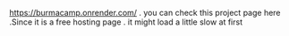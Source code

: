 https://burmacamp.onrender.com/  . you can check this project page here .Since it is a free hosting page . it might load a little slow at first 

